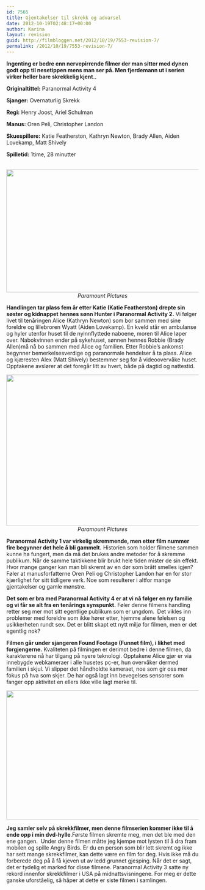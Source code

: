 ```yaml
---
id: 7565
title: Gjentakelser til skrekk og advarsel
date: 2012-10-19T02:48:17+00:00
author: Karina
layout: revision
guid: http://filmbloggen.net/2012/10/19/7553-revision-7/
permalink: /2012/10/19/7553-revision-7/
---
```

**Ingenting er bedre enn nervepirrende filmer der man sitter med dynen godt opp til nesetippen mens man ser på. Men fjerdemann ut i serien virker heller bare skrekkelig kjent..**

<p style="text-align: center">
  <p>
    <strong>Originaltittel:</strong> Paranormal Activity 4
  </p>
  
  <p>
    <strong>Sjanger:</strong> Overnaturlig Skrekk
  </p>
  
  <p>
    <strong>Regi:</strong> Henry Joost, Ariel Schulman
  </p>
  
  <p>
    <strong>Manus:</strong> Oren Peli, Christopher Landon
  </p>
  
  <p>
    <strong>Skuespillere:</strong> Katie Featherston, Kathryn Newton, Brady Allen, Aiden Lovekamp, Matt Shively
  </p>
  
  <p>
    <strong>Spilletid:</strong> 1time, 28 minutter
  </p>
  
  <p style="text-align: center">
     <a href="http://filmbloggen.net/?attachment_id=7556" rel="attachment wp-att-7556"><img class="aligncenter size-large wp-image-7556" src="http://filmbloggen.net/wp-content/uploads//2012/10/paranormal-activity-4-Bilde-05-620x321.jpg" alt="" width="620" height="321" /></a><em>Paramount Pictures</em>
  </p>
  
  <p>
    <strong>Handlingen tar plass fem år etter Katie (Katie Featherston) drepte sin søster og kidnappet hennes sønn Hunter i Paranormal Activity 2.</strong> Vi følger livet til tenåringen Alice (Kathryn Newton) som bor sammen med sine foreldre og lillebroren Wyatt (Aiden Lovekamp). En kveld står en ambulanse og hyler utenfor huset til de nyinnflyttede naboene, moren til Alice løper over. Nabokvinnen ender på sykehuset, sønnen hennes Robbie (Brady Allen)må nå bo sammen med Alice og familien. Etter Robbie’s ankomst begynner bemerkelsesverdige og paranormale hendelser å ta plass. Alice og kjæresten Alex (Matt Shively) bestemmer seg for å videoovervåke huset. Opptakene avslører at det foregår litt av hvert, både på dagtid og nattestid.
  </p>
  
  <p style="text-align: center">
    <a href="http://filmbloggen.net/?attachment_id=7561" rel="attachment wp-att-7561"><img class="aligncenter size-full wp-image-7561" src="http://filmbloggen.net/wp-content/uploads//2012/10/paranormal-activity-4-Bilde-04.jpg" alt="" width="600" height="395" /></a><em>Paramount Pictures</em>
  </p>
  
  <p>
    <strong>Paranormal Activity 1 var virkelig skremmende, men etter film nummer fire begynner det hele å bli gammelt.</strong> Historien som holder filmene sammen kunne ha fungert, men da må det brukes andre metoder for å skremme publikum. Når de samme taktikkene blir brukt hele tiden mister de sin effekt. Hvor mange ganger kan man bli skremt av en dør som brått smelles igjen? Føler at manusforfatterne Oren Peli og Christopher Landon har en for stor kjærlighet for sitt tidligere verk. Noe som resulterer i altfor mange gjentakelser og gamle mønstre.
  </p>
  
  <p>
    <strong>Det som er bra med Paranormal Activity 4 er at vi nå følger en ny familie og vi får se alt fra en tenårings synspunkt.</strong> Føler denne filmens handling retter seg mer mot sitt egentlige publikum som er ungdom.  Det vikles inn problemer med foreldre som ikke hører etter, hjemme alene følelsen og usikkerheten rundt sex. Det er blitt skapt ett nytt miljø for filmen, men er det egentlig nok?
  </p>
  
  <p>
    <strong>Filmen går under sjangeren Found Footage (Funnet film), i likhet med forgjengerne.</strong> Kvaliteten på filmingen er derimot bedre i denne filmen, da karakterene nå har tilgang på nyere teknologi. Opptakene Alice gjør er via innebygde webkameraer i alle husetes pc-er, hun overvåker dermed familien i skjul. Vi slipper det håndholdte kameraet, noe som gir oss mer fokus på hva som skjer. De har også lagt inn bevegelses sensorer som fanger opp aktivitet en ellers ikke ville lagt merke til.
  </p>
  
  <p style="text-align: center">
    <a href="http://filmbloggen.net/?attachment_id=7562" rel="attachment wp-att-7562"><img class="aligncenter size-full wp-image-7562" src="http://filmbloggen.net/wp-content/uploads//2012/10/paranormal-activity-4-Bilde-03.jpg" alt="" width="600" height="337" /></a>
  </p>
  
  <p>
    <strong>Jeg samler selv på skrekkfilmer, men denne filmserien kommer ikke til å ende opp i min dvd-hylle</strong>.Første filmen skremte meg, men det ble med den ene gangen.  Under denne filmen måtte jeg kjempe mot lysten til å dra fram mobilen og spille Angry Birds. Er du en person som blir lett skremt og ikke har sett mange skrekkfilmer, kan dette være en film for deg. Hvis ikke må du forberede deg på å få kjeven ut av ledd grunnet gjesping. Når det er sagt, det er tydelig et marked for disse filmene. Paranormal Activity 3 satte ny rekord innenfor skrekkfilmer i USA på midnattsvisningene. For meg er dette ganske uforståelig, så håper at dette er siste filmen i samlingen.
  </p>